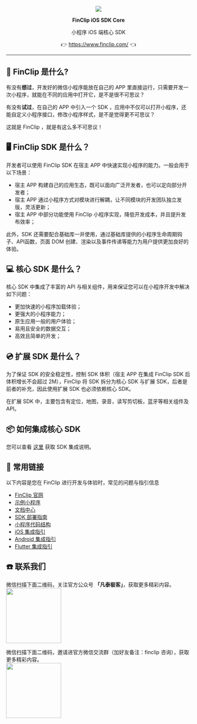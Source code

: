 <p align="center">
    <a href="https://www.finclip.com?from=github">
    <img width="auto" src="https://www.finclip.com/mop/document/images/logo.png">
    </a>
</p>

<p align="center"> 
    <strong>FinClip iOS SDK Core</strong></br>
<p>
<p align="center"> 
        小程序 iOS 端核心 SDK
<p>

<p align="center"> 
	👉 <a href="https://www.finclip.com?from=github">https://www.finclip.com/</a> 👈
</p>

-----
## 🤔 FinClip 是什么?

有没有**想过**，开发好的微信小程序能放在自己的 APP 里直接运行，只需要开发一次小程序，就能在不同的应用中打开它，是不是很不可思议？

有没有**试过**，在自己的 APP 中引入一个 SDK ，应用中不仅可以打开小程序，还能自定义小程序接口，修改小程序样式，是不是觉得更不可思议？

这就是 FinClip ，就是有这么多不可思议！

## 🖥 FinClip SDK 是什么？
开发者可以使用 FinClip SDK 在宿主 APP 中快速实现小程序的能力。一般会用于以下场景：
- 宿主 APP 构建自己的应用生态，既可以面向广泛开发者，也可以定向部分开发者；
- 宿主 APP 通过小程序方式对模块进行解耦，让不同模块的开发团队独立发版，灵活更新；
- 宿主 APP 中部分功能使用 FinClip 小程序实现，降低开发成本，并且提升发布效率；

此外，SDK 还需要配合基础库一并使用，通过基础库提供的小程序生命周期钩子、API函数，页面 DOM 创建、渲染以及事件传递等能力为用户提供更加良好的体验。

## 💻 核心 SDK 是什么？
核心 SDK 中集成了丰富的 API 与相关组件，用来保证您可以在小程序开发中解决如下问题：
- 更加快速的小程序加载体验；
- 更强大的小程序能力；
- 原生应用一般的用户体验；
- 易用且安全的数据交互；
- 高效且简单的开发；

## 💿 扩展 SDK 是什么？
为了保证 SDK 的安全稳定性，控制 SDK 体积（宿主 APP 在集成 FinClip SDK 后体积增长不会超过 2M），FinClip 将 SDK 拆分为核心 SDK 与扩展 SDK，后者是前者的补充，因此使用扩展 SDK 也必须依赖核心 SDK。

在扩展 SDK 中，主要包含有定位，地图，录音，读写剪切板，蓝牙等相关组件及 API。

## 📦 如何集成核心 SDK
您可以查看 [这里](https://www.finclip.com/mop/document/introduce/quickStart/intergration-guide.html) 获取 SDK 集成说明。


## 🔗 常用链接
以下内容是您在 FinClip 进行开发与体验时，常见的问题与指引信息

- [FinClip 官网](https://www.finclip.com/#/home)
- [示例小程序](https://www.finclip.com/#/market)
- [文档中心](https://www.finclip.com/mop/document/)
- [SDK 部署指南](https://www.finclip.com/mop/document/introduce/quickStart/intergration-guide.html)
- [小程序代码结构](https://www.finclip.com/mop/document/develop/guide/structure.html)
- [iOS 集成指引](https://www.finclip.com/mop/document/runtime-sdk/ios/ios-integrate.html)
- [Android 集成指引](https://www.finclip.com/mop/document/runtime-sdk/android/android-integrate.html)
- [Flutter 集成指引](https://www.finclip.com/mop/document/runtime-sdk/flutter/flutter-integrate.html)

## ☎️ 联系我们
微信扫描下面二维码，关注官方公众号 **「凡泰极客」**，获取更多精彩内容。<br>
<img width="150px" src="https://www.finclip.com/mop/document/images/ic_qr.svg">

微信扫描下面二维码，邀请进官方微信交流群（加好友备注：finclip 咨询），获取更多精彩内容。<br>
<img width="150px" src="https://finclip-homeweb-1251849568.cos.ap-guangzhou.myqcloud.com/images/ldy111.jpg">
